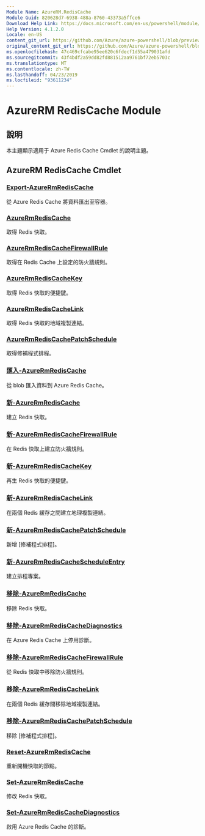 ```yaml
---
Module Name: AzureRM.RedisCache
Module Guid: 820628d7-6938-488a-8760-43373a5ffce6
Download Help Link: https://docs.microsoft.com/en-us/powershell/module/azurerm.rediscache
Help Version: 4.1.2.0
Locale: en-US
content_git_url: https://github.com/Azure/azure-powershell/blob/preview/src/ResourceManager/RedisCache/Commands.RedisCache/help/AzureRM.RedisCache.md
original_content_git_url: https://github.com/Azure/azure-powershell/blob/preview/src/ResourceManager/RedisCache/Commands.RedisCache/help/AzureRM.RedisCache.md
ms.openlocfilehash: 47c469cfcabe95ee620c6fdecf1d55a479031afd
ms.sourcegitcommit: 43f4bdf2a59dd82fd881512aa9761bf72eb5703c
ms.translationtype: MT
ms.contentlocale: zh-TW
ms.lasthandoff: 04/23/2019
ms.locfileid: "93611234"
---
```

# AzureRM RedisCache Module
## 說明
本主題顯示適用于 Azure Redis Cache Cmdlet 的說明主題。

## AzureRM RedisCache Cmdlet
### [Export-AzureRmRedisCache](Export-AzureRmRedisCache.md)
從 Azure Redis Cache 將資料匯出至容器。

### [AzureRmRedisCache](Get-AzureRmRedisCache.md)
取得 Redis 快取。

### [AzureRmRedisCacheFirewallRule](Get-AzureRmRedisCacheFirewallRule.md)
取得在 Redis Cache 上設定的防火牆規則。

### [AzureRmRedisCacheKey](Get-AzureRmRedisCacheKey.md)
取得 Redis 快取的便捷鍵。

### [AzureRmRedisCacheLink](Get-AzureRmRedisCacheLink.md)
取得 Redis 快取的地域複製連結。

### [AzureRmRedisCachePatchSchedule](Get-AzureRmRedisCachePatchSchedule.md)
取得修補程式排程。

### [匯入-AzureRmRedisCache](Import-AzureRmRedisCache.md)
從 blob 匯入資料到 Azure Redis Cache。

### [新-AzureRmRedisCache](New-AzureRmRedisCache.md)
建立 Redis 快取。

### [新-AzureRmRedisCacheFirewallRule](New-AzureRmRedisCacheFirewallRule.md)
在 Redis 快取上建立防火牆規則。

### [新-AzureRmRedisCacheKey](New-AzureRmRedisCacheKey.md)
再生 Redis 快取的便捷鍵。

### [新-AzureRmRedisCacheLink](New-AzureRmRedisCacheLink.md)
在兩個 Redis 緩存之間建立地理複製連結。

### [新-AzureRmRedisCachePatchSchedule](New-AzureRmRedisCachePatchSchedule.md)
新增 [修補程式排程]。

### [新-AzureRmRedisCacheScheduleEntry](New-AzureRmRedisCacheScheduleEntry.md)
建立排程專案。

### [移除-AzureRmRedisCache](Remove-AzureRmRedisCache.md)
移除 Redis 快取。

### [移除-AzureRmRedisCacheDiagnostics](Remove-AzureRmRedisCacheDiagnostics.md)
在 Azure Redis Cache 上停用診斷。

### [移除-AzureRmRedisCacheFirewallRule](Remove-AzureRmRedisCacheFirewallRule.md)
從 Redis 快取中移除防火牆規則。

### [移除-AzureRmRedisCacheLink](Remove-AzureRmRedisCacheLink.md)
在兩個 Redis 緩存間移除地域複製連結。

### [移除-AzureRmRedisCachePatchSchedule](Remove-AzureRmRedisCachePatchSchedule.md)
移除 [修補程式排程]。

### [Reset-AzureRmRedisCache](Reset-AzureRmRedisCache.md)
重新開機快取的節點。

### [Set-AzureRmRedisCache](Set-AzureRmRedisCache.md)
修改 Redis 快取。

### [Set-AzureRmRedisCacheDiagnostics](Set-AzureRmRedisCacheDiagnostics.md)
啟用 Azure Redis Cache 的診斷。


